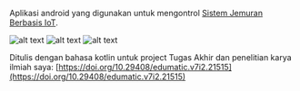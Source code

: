 Aplikasi android yang digunakan untuk mengontrol [Sistem Jemuran Berbasis IoT](https://github.com/syarifhiday/esp32-sistem-jemuran).

![alt text](https://i.imgur.com/mSQc4Dg.png)
![alt text](https://i.imgur.com/eWkwJxt.png)
![alt text](https://i.imgur.com/GJDeqis.png)

Ditulis dengan bahasa kotlin untuk project Tugas Akhir dan penelitian karya ilmiah saya:
[https://doi.org/10.29408/edumatic.v7i2.21515](https://doi.org/10.29408/edumatic.v7i2.21515)
